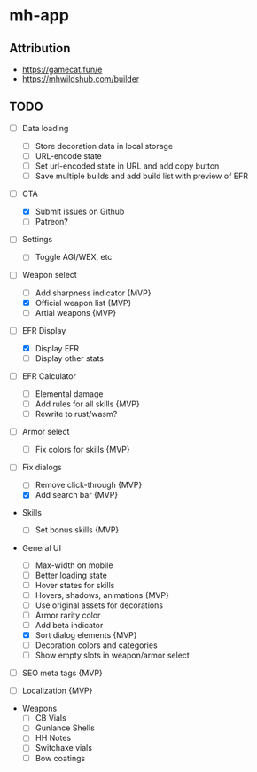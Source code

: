 # mh-app

## Attribution

- https://gamecat.fun/e
- https://mhwildshub.com/builder

## TODO

- [ ] Data loading

    - [ ] Store decoration data in local storage
    - [ ] URL-encode state
    - [ ] Set url-encoded state in URL and add copy button
    - [ ] Save multiple builds and add build list with preview of EFR

- [ ] CTA

    - [x] Submit issues on Github
    - [ ] Patreon?

- [ ] Settings

    - [ ] Toggle AGI/WEX, etc

- [ ] Weapon select

    - [ ] Add sharpness indicator {MVP}
    - [x] Official weapon list {MVP}
    - [ ] Artial weapons {MVP}

- [ ] EFR Display

    - [x] Display EFR
    - [ ] Display other stats

- [ ] EFR Calculator

    - [ ] Elemental damage
    - [ ] Add rules for all skills {MVP}
    - [ ] Rewrite to rust/wasm?

- [ ] Armor select

    - [ ] Fix colors for skills {MVP}

- [ ] Fix dialogs

    - [ ] Remove click-through {MVP}
    - [x] Add search bar {MVP}

- Skills

    - [ ] Set bonus skills {MVP}

- General UI

    - [ ] Max-width on mobile
    - [ ] Better loading state
    - [ ] Hover states for skills
    - [ ] Hovers, shadows, animations {MVP}
    - [ ] Use original assets for decorations
    - [ ] Armor rarity color
    - [ ] Add beta indicator
    - [x] Sort dialog elements {MVP}
    - [ ] Decoration colors and categories
    - [ ] Show empty slots in weapon/armor select

- [ ] SEO meta tags {MVP}

- [ ] Localization {MVP}

- Weapons
    - [ ] CB Vials
    - [ ] Gunlance Shells
    - [ ] HH Notes
    - [ ] Switchaxe vials
    - [ ] Bow coatings
